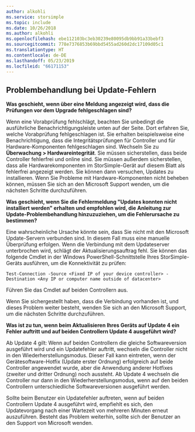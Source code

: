 ```yaml
---
author: alkohli
ms.service: storsimple
ms.topic: include
ms.date: 10/26/2018
ms.author: alkohli
ms.openlocfilehash: ebe112103bc3eb30239e80095db9bb91a33bebf3
ms.sourcegitcommit: 778e7376853b69bbd5455ad260d2dc17109d05c1
ms.translationtype: HT
ms.contentlocale: de-DE
ms.lasthandoff: 05/23/2019
ms.locfileid: "66171153"
---
```

## <a name="troubleshooting-update-failures"></a>Problembehandlung bei Update-Fehlern
**Was geschieht, wenn über eine Meldung angezeigt wird, dass die Prüfungen vor dem Upgrade fehlgeschlagen sind?**

Wenn eine Vorabprüfung fehlschlägt, beachten Sie unbedingt die ausführliche Benachrichtigungsleiste unten auf der Seite. Dort erfahren Sie, welche Vorabprüfung fehlgeschlagen ist. Sie erhalten beispielsweise eine Benachrichtigung, dass die Integritätsprüfungen für Controller und für Hardware-Komponenten fehlgeschlagen sind. Wechseln Sie zu **Überwachung > Hardwareintegrität**. Sie müssen sicherstellen, dass beide Controller fehlerfrei und online sind. Sie müssen außerdem sicherstellen, dass alle Hardwarekomponenten im StorSimple-Gerät auf diesem Blatt als fehlerfrei angezeigt werden. Sie können dann versuchen, Updates zu installieren. Wenn Sie Probleme mit Hardware-Komponenten nicht beheben können, müssen Sie sich an den Microsoft Support wenden, um die nächsten Schritte durchzuführen.

**Was geschieht, wenn Sie die Fehlermeldung "Updates konnten nicht installiert werden" erhalten und empfohlen wird, die Anleitung zur Update-Problembehandlung hinzuzuziehen, um die Fehlerursache zu bestimmen?**

Eine wahrscheinliche Ursache könnte sein, dass Sie nicht mit den Microsoft Update-Servern verbunden sind. In diesem Fall muss eine manuelle Überprüfung erfolgen. Wenn die Verbindung mit dem Updateserver unterbrochen wird, schlägt der Aktualisierungsauftrag fehl. Sie können das folgende Cmdlet in der Windows PowerShell-Schnittstelle Ihres StorSimple-Geräts ausführen, um die Konnektivität zu prüfen:

 `Test-Connection -Source <Fixed IP of your device controller> -Destination <Any IP or computer name outside of datacenter>`

Führen Sie das Cmdlet auf beiden Controllern aus.

Wenn Sie sichergestellt haben, dass die Verbindung vorhanden ist, und dieses Problem weiter besteht, wenden Sie sich an den Microsoft Support, um die nächsten Schritte durchzuführen.

**Was ist zu tun, wenn beim Aktualisieren Ihres Geräts auf Update 4 ein Fehler auftritt und auf beiden Controllern Update 4 ausgeführt wird?**

Ab Update 4 gilt: Wenn auf beiden Controllern die gleiche Softwareversion ausgeführt wird und ein Updatefehler auftritt, wechseln die Controller nicht in den Wiederherstellungsmodus. Dieser Fall kann eintreten, wenn der Gerätesoftware-Hotfix (Update erster Ordnung) erfolgreich auf beide Controller angewendet wurde, aber die Anwendung anderer Hotfixes (zweiter und dritter Ordnung) noch aussteht. Ab Update 4 wechseln die Controller nur dann in den Wiederherstellungsmodus, wenn auf den beiden Controllern unterschiedliche Softwareversionen ausgeführt werden. 

Sollte beim Benutzer ein Updatefehler auftreten, wenn auf beiden Controllern Update 4 ausgeführt wird, empfiehlt es sich, den Updatevorgang nach einer Wartezeit von mehreren Minuten erneut auszuführen. Besteht das Problem weiterhin, sollte sich der Benutzer an den Support von Microsoft wenden.
